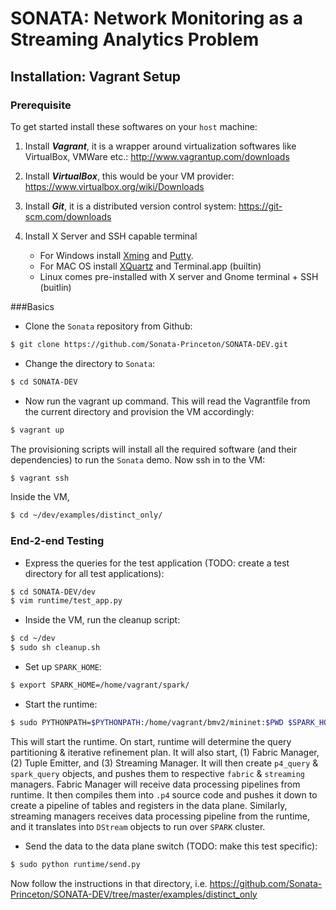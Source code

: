 # SONATA: Network Monitoring as a Streaming Analytics Problem

## Installation: Vagrant Setup

### Prerequisite

To get started install these softwares on your ```host``` machine:

1. Install ***Vagrant***, it is a wrapper around virtualization softwares like VirtualBox, VMWare etc.: http://www.vagrantup.com/downloads

2. Install ***VirtualBox***, this would be your VM provider: https://www.virtualbox.org/wiki/Downloads

3. Install ***Git***, it is a distributed version control system: https://git-scm.com/downloads

4. Install X Server and SSH capable terminal
    * For Windows install [Xming](http://sourceforge.net/project/downloading.php?group_id=156984&filename=Xming-6-9-0-31-setup.exe) and [Putty](http://the.earth.li/~sgtatham/putty/latest/x86/putty.exe).
    * For MAC OS install [XQuartz](http://xquartz.macosforge.org/trac/wiki) and Terminal.app (builtin)
    * Linux comes pre-installed with X server and Gnome terminal + SSH (buitlin)   

###Basics

* Clone the ```Sonata``` repository from Github:
```bash 
$ git clone https://github.com/Sonata-Princeton/SONATA-DEV.git
```

* Change the directory to ```Sonata```:
```bash
$ cd SONATA-DEV
```

* Now run the vagrant up command. This will read the Vagrantfile from the current directory and provision the VM accordingly:
```bash
$ vagrant up
```

The provisioning scripts will install all the required software (and their dependencies) to run the `Sonata` demo. Now ssh in to the VM:
```bash
$ vagrant ssh
```

Inside the VM, 
```bash
$ cd ~/dev/examples/distinct_only/
```

### End-2-end Testing

* Express the queries for the test application (TODO: create a test directory for all test applications):
```bash
$ cd SONATA-DEV/dev
$ vim runtime/test_app.py
```


* Inside the VM, run the cleanup script:
```bash
$ cd ~/dev
$ sudo sh cleanup.sh
```

* Set up `SPARK_HOME`:
```bash
$ export SPARK_HOME=/home/vagrant/spark/
```

* Start the runtime:
```bash
$ sudo PYTHONPATH=$PYTHONPATH:/home/vagrant/bmv2/mininet:$PWD $SPARK_HOME/bin/spark-submit runtime/test_app.py
```

This will start the runtime.
On start, runtime will determine the query partitioning & iterative refinement plan.
It will also start, (1) Fabric Manager, (2) Tuple Emitter, and (3) Streaming Manager.
It will then create `p4_query` & `spark_query` objects, and pushes them to
respective `fabric` & `streaming` managers.
Fabric Manager will receive data processing pipelines from runtime. It then
compiles them into `.p4` source code and pushes it down to create a pipeline of tables
and registers in the data plane.
Similarly, streaming managers receives data processing pipeline from the runtime, and
it translates into `DStream` objects to run over `SPARK` cluster.



* Send the data to the data plane switch (TODO: make this test specific):
```bash
$ sudo python runtime/send.py
```



Now follow the instructions in that directory, i.e. 
https://github.com/Sonata-Princeton/SONATA-DEV/tree/master/examples/distinct_only
